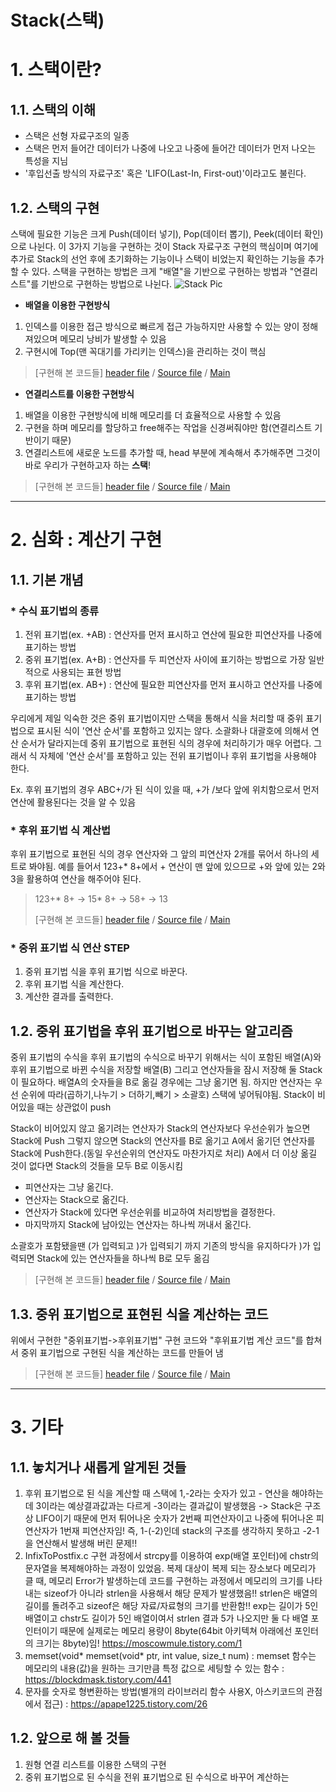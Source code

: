 Stack(스택)
=======
# 1. 스택이란?
## 1.1. 스택의 이해
- 스택은 선형 자료구조의 일종
- 스택은 먼저 들어간 데이터가 나중에 나오고 나중에 들어간 데이터가 먼저 나오는 특성을 지님
- '후입선출 방식의 자료구조' 혹은 'LIFO(Last-In, First-out)'이라고도 불린다.

## 1.2. 스택의 구현
스택에 필요한 기능은 크게 Push(데이터 넣기), Pop(데이터 뽑기), Peek(데이터 확인)으로 나뉜다. 이 3가지 기능을 구현하는 것이 Stack 자료구조 구현의 핵심이며 여기에 추가로 Stack의 선언 후에 
초기화하는 기능이나 스택이 비었는지 확인하는 기능을 추가할 수 있다. 스택을 구현하는 방법은 크게 "배열"을 기반으로 구현하는 방법과 "연결리스트"를 기반으로 구현하는 방법으로 나뉜다.
![Stack Pic](https://user-images.githubusercontent.com/97028605/155842823-5f1daec9-7070-49c7-838a-8d07873abdd4.jpeg)


* __배열을 이용한 구현방식__
1. 인덱스를 이용한 접근 방식으로 빠르게 접근 가능하지만 사용할 수 있는 양이 정해져있으며 메모리 낭비가 발생할 수 있음
2. 구현시에 Top(맨 꼭대기를 가리키는 인덱스)을 관리하는 것이 핵심

> [구현해 본 코드들] [header file](https://github.com/Yn-Jy/TIL/blob/main/DataStructure/Stack/ArrayBaseStack.h)  / [Source file](https://github.com/Yn-Jy/TIL/blob/main/DataStructure/Stack/ArrayBaseStack.c) / [Main](https://github.com/Yn-Jy/TIL/blob/main/DataStructure/Stack/ArrayBaseStackMain.c)


* __연결리스트를 이용한 구현방식__
1. 배열을 이용한 구현방식에 비해 메모리를 더 효율적으로 사용할 수 있음
2. 구현을 하며 메모리를 할당하고 free해주는 작업을 신경써줘야만 함(연결리스트 기반이기 때문)
3. 연결리스트에 새로운 노드를 추가할 때, head 부분에 계속해서 추가해주면 그것이 바로 우리가 구현하고자 하는 **스택**!

> [구현해 본 코드들] [header file](https://github.com/Yn-Jy/TIL/blob/main/DataStructure/Stack/ListBaseStack.h) / [Source file](https://github.com/Yn-Jy/TIL/blob/main/DataStructure/Stack/ListBaseStack.c) / [Main](https://github.com/Yn-Jy/TIL/blob/main/DataStructure/Stack/ListBaseStackMain.c)


----------------------------------------------------------------------
# 2. 심화 : 계산기 구현
## 1.1. 기본 개념
### * 수식 표기법의 종류
1. 전위 표기법(ex. +AB) : 연산자를 먼저 표시하고 연산에 필요한 피연산자를 나중에 표기하는 방법
2. 중위 표기법(ex. A+B) : 연산자를 두 피연산자 사이에 표기하는 방법으로 가장 일반적으로 사용되는 표현 방법
3. 후위 표기법(ex. AB+) : 연산에 필요한 피연산자를 먼저 표시하고 연산자를 나중에 표기하는 방법

우리에게 제일 익숙한 것은 중위 표기법이지만 스택을 통해서 식을 처리할 때 중위 표기법으로 표시된 식이 '연산 순서'를 포함하고 있지는 않다. 소괄화나 대괄호에 의해서 연산 순서가 달라지는데 중위
표기법으로 표현된 식의 경우에 처리하기가 매우 어렵다. 그래서 식 자체에 '연산 순서'를 포함하고 있는 전위 표기법이나 후위 표기법을 사용해야 한다.

Ex. 후위 표기법의 경우 ABC+/가 된 식이 있을 때, +가 /보다 앞에 위치함으로서 먼저 연산에 활용된다는 것을 알 수 있음


### * 후위 표기법 식 계산법
후위 표기법으로 표현된 식의 경우 연산자와 그 앞의 피연산자 2개를 묶어서 하나의 세트로 봐야됨. 예를 들어서 123+* 8+에서 + 연산이 맨 앞에 있으므로 +와 앞에 있는 2와 3을 활용하여 연산을
해주어야 된다.

> 123+* 8+ -> 15* 8+ -> 58+ -> 13 
> 
> [구현해 본 코드들] [header file](https://github.com/Yn-Jy/TIL/blob/main/DataStructure/Stack/PostCalculator.h) / [Source file](https://github.com/Yn-Jy/TIL/blob/main/DataStructure/Stack/PostCalculator.c) / [Main](https://github.com/Yn-Jy/TIL/blob/main/DataStructure/Stack/PostCalculatorMain.c)

### * 중위 표기법 식 연산 STEP
1. 중위 표기법 식을 후위 표기법 식으로 바꾼다.
2. 후위 표기법 식을 계산한다.
3. 계산한 결과를 출력한다.


## 1.2. 중위 표기법을 후위 표기법으로 바꾸는 알고리즘
중위 표기법의 수식을 후위 표기법의 수식으로 바꾸기 위해서는 식이 포함된 배열(A)와 후위 표기법으로 바뀐 수식을 저장할 배열(B) 그리고 연산자들을 잠시 저장해 둘 Stack이 필요하다.
배열A의 숫자들을 B로 옮길 경우에는 그냥 옮기면 됨. 하지만 연산자는 우선 순위에 따라(곱하기,나누기 > 더하기,빼기 > 소괄호) 스택에 넣어둬야됨. Stack이 비어있을 때는 상관없이 push

Stack이 비어있지 않고 옮기려는 연산자가 Stack의 연산자보다 우선순위가 높으면 Stack에 Push 그렇지 않으면 Stack의 연산자를 B로 옮기고 A에서 옮기던 연산자를 Stack에 Push한다.(동일 우선순위의
연산자도 마찬가지로 처리) A에서 더 이상 옮길 것이 없다면 Stack의 것들을 모두 B로 이동시킴

* 피연산자는 그냥 옮긴다.
* 연산자는 Stack으로 옮긴다.
* 연산자가 Stack에 있다면 우선순위를 비교하여 처리방법을 결정한다.
* 마지막까지 Stack에 남아있는 연산자는 하나씩 꺼내서 옮긴다.

소괄호가 포함됐을땐 (가 입력되고 )가 입력되기 까지 기존의 방식을 유지하다가 )가 입력되면 Stack에 있는 연산자들을 하나씩 B로 모두 옮김
> [구현해 본 코드들] [header file](https://github.com/Yn-Jy/TIL/blob/main/DataStructure/Stack/InfixToPostfix.h) / [Source file](https://github.com/Yn-Jy/TIL/blob/main/DataStructure/Stack/InfixToPostfix.c) / [Main](https://github.com/Yn-Jy/TIL/blob/main/DataStructure/Stack/infixToPostfixMain.c)

## 1.3. 중위 표기법으로 표현된 식을 계산하는 코드
위에서 구현한 "중위표기법->후위표기법" 구현 코드와 "후위표기법 계산 코드"를 합쳐서 중위 표기법으로 구현된 식을 계산하는 코드를 만들어 냄
> [구현해 본 코드들] [header file](https://github.com/Yn-Jy/TIL/blob/main/DataStructure/Stack/InfixCalculator.h) / [Source file](https://github.com/Yn-Jy/TIL/blob/main/DataStructure/Stack/infixCalculator.c) / [Main](https://github.com/Yn-Jy/TIL/blob/main/DataStructure/Stack/InfixCalculatorMain.c)
----------------------------------------------------------------------
# 3. 기타
## 1.1. 놓치거나 새롭게 알게된 것들
1. 후위 표기법으로 된 식을 계산할 때 스택에 1,-2라는 숫자가 있고 - 연산을 해야하는데 3이라는 예상결과값과는 다르게 -3이라는 결과값이 발생했음 -> Stack은 구조상 LIFO이기 때문에 먼저 튀어나온 숫자가 2번째 피연산자이고 나중에 튀어나온 피연산자가 1번재 피연산자임! 즉, 1-(-2)인데 stack의 구조를 생각하지 못하고 -2-1을 연산해서 발생해 버린 문제!!
2. InfixToPostfix.c 구현 과정에서 strcpy를 이용하여 exp(배열 포인터)에 chstr의 문자열을 복제해야하는 과정이 있었음. 복제 대상이 복제 되는 장소보다 메모리가 클 때, 메모리 Error가 발생하는데 코드를 구현하는 과정에서 메모리의 크기를 나타내는 sizeof가 아니라 strlen을 사용해서 해당 문제가 발생했음!! strlen은 배열의 길이를 돌려주고 sizeof은 해당 자료/자료형의 크기를 반환함!! exp는 길이가 5인 배열이고 chstr도 길이가 5인 배열이여서 strlen 결과 5가 나오지만 둘 다 배열 포인터이기 때문에 실제로는 메모리 용량이 8byte(64bit 아키텍쳐 아래에선 포인터의 크기는 8byte)임!
https://moscowmule.tistory.com/1
3. memset(void* memset(void* ptr, int value, size_t num) : memset 함수는 메모리의 내용(값)을 원하는 크기만큼 특정 값으로 세팅할 수 있는 함수 : https://blockdmask.tistory.com/441
4. 문자를 숫자로 형변환하는 방법(별개의 라이브러리 함수 사용X, 아스키코드의 관점에서 접근) : https://apape1225.tistory.com/26

## 1.2. 앞으로 해 볼 것들
1. 원형 연결 리스트를 이용한 스택의 구현
2. 중위 표기법으로 된 수식을 전위 표기법으로 된 수식으로 바꾸어 계산하는 
